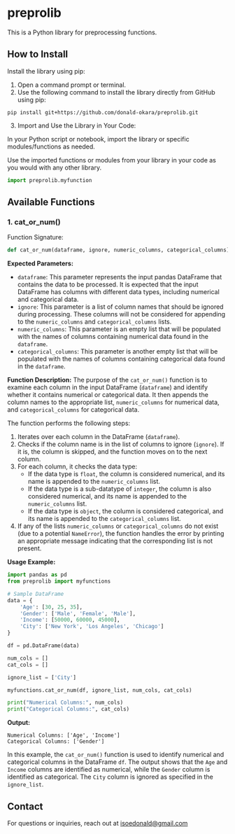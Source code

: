 # preprolib

This is a Python library for preprocessing functions.

## How to Install

Install the library using pip:

1. Open a command prompt or terminal.
2. Use the following command to install the library directly from GitHub using pip:

```
pip install git+https://github.com/donald-okara/preprolib.git
```

3. Import and Use the Library in Your Code:

In your Python script or notebook, import the library or specific modules/functions as needed.

Use the imported functions or modules from your library in your code as you would with any other library.

```python
import preprolib.myfunction
```

## Available Functions

### 1. cat_or_num()

Function Signature:
```python
def cat_or_num(dataframe, ignore, numeric_columns, categorical_columns):
```

**Expected Parameters:**
- `dataframe`: This parameter represents the input pandas DataFrame that contains the data to be processed. It is expected that the input DataFrame has columns with different data types, including numerical and categorical data.
- `ignore`: This parameter is a list of column names that should be ignored during processing. These columns will not be considered for appending to the `numeric_columns` and `categorical_columns` lists.
- `numeric_columns`: This parameter is an empty list that will be populated with the names of columns containing numerical data found in the `dataframe`.
- `categorical_columns`: This parameter is another empty list that will be populated with the names of columns containing categorical data found in the `dataframe`.

**Function Description:**
The purpose of the `cat_or_num()` function is to examine each column in the input DataFrame (`dataframe`) and identify whether it contains numerical or categorical data. It then appends the column names to the appropriate list, `numeric_columns` for numerical data, and `categorical_columns` for categorical data.

The function performs the following steps:

1. Iterates over each column in the DataFrame (`dataframe`).
2. Checks if the column name is in the list of columns to ignore (`ignore`). If it is, the column is skipped, and the function moves on to the next column.
3. For each column, it checks the data type:
   - If the data type is `float`, the column is considered numerical, and its name is appended to the `numeric_columns` list.
   - If the data type is a sub-datatype of `integer`, the column is also considered numerical, and its name is appended to the `numeric_columns` list.
   - If the data type is `object`, the column is considered categorical, and its name is appended to the `categorical_columns` list.
4. If any of the lists `numeric_columns` or `categorical_columns` do not exist (due to a potential `NameError`), the function handles the error by printing an appropriate message indicating that the corresponding list is not present.

**Usage Example:**
```python
import pandas as pd
from preprolib import myfunctions

# Sample DataFrame
data = {
    'Age': [30, 25, 35],
    'Gender': ['Male', 'Female', 'Male'],
    'Income': [50000, 60000, 45000],
    'City': ['New York', 'Los Angeles', 'Chicago']
}

df = pd.DataFrame(data)

num_cols = []
cat_cols = []

ignore_list = ['City']

myfunctions.cat_or_num(df, ignore_list, num_cols, cat_cols)

print("Numerical Columns:", num_cols)
print("Categorical Columns:", cat_cols)
```

**Output:**
```
Numerical Columns: ['Age', 'Income']
Categorical Columns: ['Gender']
```

In this example, the `cat_or_num()` function is used to identify numerical and categorical columns in the DataFrame `df`. The output shows that the `Age` and `Income` columns are identified as numerical, while the `Gender` column is identified as categorical. The `City` column is ignored as specified in the `ignore_list`.



## Contact

For questions or inquiries, reach out at isoedonald@gmail.com 


